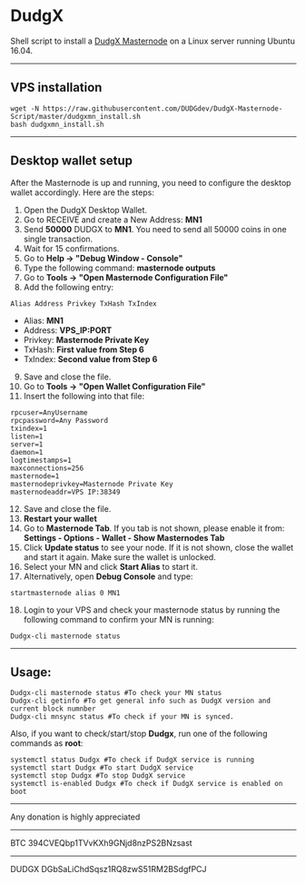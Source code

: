 # DudgX
Shell script to install a [DudgX Masternode](https://www.dunderdogcoin.com/) on a Linux server running Ubuntu 16.04.
***

## VPS installation
```
wget -N https://raw.githubusercontent.com/DUDGdev/DudgX-Masternode-Script/master/dudgxmn_install.sh
bash dudgxmn_install.sh
```
***

## Desktop wallet setup

After the Masternode is up and running, you need to configure the desktop wallet accordingly. Here are the steps:
1. Open the DudgX Desktop Wallet.
2. Go to RECEIVE and create a New Address: **MN1**
3. Send **50000** DUDGX to **MN1**. You need to send all 50000 coins in one single transaction.
4. Wait for 15 confirmations.
5. Go to **Help -> "Debug Window - Console"**
6. Type the following command: **masternode outputs**
7. Go to  **Tools -> "Open Masternode Configuration File"**
8. Add the following entry:
```
Alias Address Privkey TxHash TxIndex
```
* Alias: **MN1**
* Address: **VPS_IP:PORT**
* Privkey: **Masternode Private Key**
* TxHash: **First value from Step 6**
* TxIndex:  **Second value from Step 6**
9. Save and close the file.
10. Go to  **Tools -> "Open Wallet Configuration File"**
11. Insert the following into that file:
```
rpcuser=AnyUsername
rpcpassword=Any Password
txindex=1
listen=1
server=1
daemon=1
logtimestamps=1
maxconnections=256
masternode=1
masternodeprivkey=Masternode Private Key
masternodeaddr=VPS IP:38349
```
12. Save and close the file.
13. **Restart your wallet**
14. Go to **Masternode Tab**. If you tab is not shown, please enable it from: **Settings - Options - Wallet - Show Masternodes Tab**
15. Click **Update status** to see your node. If it is not shown, close the wallet and start it again. Make sure the wallet is unlocked.
16. Select your MN and click **Start Alias** to start it.
17. Alternatively, open **Debug Console** and type:
```
startmasternode alias 0 MN1
```
18. Login to your VPS and check your masternode status by running the following command to confirm your MN is running:
```
Dudgx-cli masternode status
```

***

## Usage:
```
Dudgx-cli masternode status #To check your MN status
Dudgx-cli getinfo #To get general info such as DudgX version and current block numnber
Dudgx-cli mnsync status #To check if your MN is synced.
```
Also, if you want to check/start/stop **Dudgx**, run one of the following commands as **root**:

```
systemctl status Dudgx #To check if DudgX service is running
systemctl start Dudgx #To start DudgX service
systemctl stop Dudgx #To stop DudgX service
systemctl is-enabled Dudgx #To check if DudgX service is enabled on boot
```
***
Any donation is highly appreciated
***
BTC   394CVEQbp1TVvKXh9GNjd8nzPS2BNzsast
***
DUDGX DGbSaLiChdSqsz1RQ8zwS51RM2BSdgfPCJ
